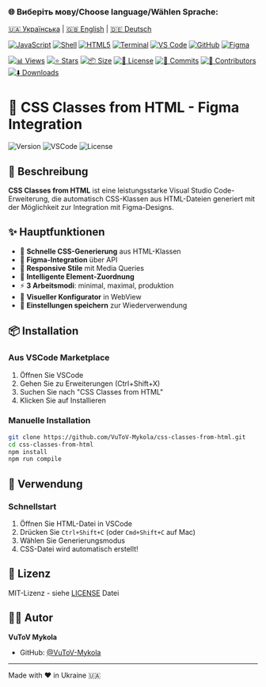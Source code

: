 ### 🌐 Виберіть мову/Choose language/Wählen Sprache:

[🇺🇦 Українська](README.md) | [🇬🇧 English](README.en.md) | [🇩🇪 Deutsch](README.de.md)

<!-- AUTOGEN:STATS -->
[![JavaScript](https://img.shields.io/badge/JavaScript-F7DF1E?style=for-the-badge&logo=javascript&logoColor=black)](https://developer.mozilla.org/en-US/docs/Web/JavaScript) [![Shell](https://img.shields.io/badge/Shell-000000?style=for-the-badge)]() [![HTML5](https://img.shields.io/badge/HTML5-E34F26?style=for-the-badge&logo=html5&logoColor=white)](https://developer.mozilla.org/en-US/docs/Web/HTML) [![Terminal](https://img.shields.io/badge/mac%20terminal-000000?style=for-the-badge&logo=apple&logoColor=white&labelColor=000000)](https://support.apple.com/guide/terminal/welcome/mac) [![VS Code](https://img.shields.io/badge/VS_Code-007ACC?style=for-the-badge&logo=visual-studio-code&logoColor=white)](https://code.visualstudio.com/) [![GitHub](https://img.shields.io/badge/GitHub-181717?style=for-the-badge&logo=github&logoColor=white)](https://github.com/) [![Figma](https://img.shields.io/badge/Figma-F24E1E?style=for-the-badge&logo=figma&logoColor=white)](https://www.figma.com/) 

[![📊 Views](https://img.shields.io/endpoint?url=https://raw.githubusercontent.com/VuToV-Mykola/css-classes-from-html/main/assets/db/visitors-badge.json)](https://github.com/VuToV-Mykola/css-classes-from-html/graphs/traffic)
[![⭐ Stars](https://img.shields.io/endpoint?url=https://raw.githubusercontent.com/VuToV-Mykola/css-classes-from-html/main/assets/db/likes-badge.json)](https://github.com/VuToV-Mykola/css-classes-from-html/actions/workflows/screenshot-and-visitor.yaml)
[![📦 Size](https://img.shields.io/endpoint?url=https://raw.githubusercontent.com/VuToV-Mykola/css-classes-from-html/main/assets/db/repo-size.json)](https://github.com/VuToV-Mykola/css-classes-from-html)
[![📄 License](https://img.shields.io/endpoint?url=https://raw.githubusercontent.com/VuToV-Mykola/css-classes-from-html/main/assets/db/repo-license.json)](https://github.com/VuToV-Mykola/css-classes-from-html/blob/main/LICENSE)
[![📝 Commits](https://img.shields.io/endpoint?url=https://raw.githubusercontent.com/VuToV-Mykola/css-classes-from-html/main/assets/db/commits-badge.json)](https://github.com/VuToV-Mykola/css-classes-from-html/commits)
[![👥 Contributors](https://img.shields.io/endpoint?url=https://raw.githubusercontent.com/VuToV-Mykola/css-classes-from-html/main/assets/db/contributors-badge.json)](https://github.com/VuToV-Mykola/css-classes-from-html/graphs/contributors)
[![⬇️ Downloads](https://img.shields.io/endpoint?url=https://raw.githubusercontent.com/VuToV-Mykola/css-classes-from-html/main/assets/db/downloads-badge.json)](https://github.com/VuToV-Mykola/css-classes-from-html/releases)

<!-- ## 📸 Projekt Screenshot -->
<!-- ![Project Screenshot](./assets/screenshot.png) -->
<!-- END:AUTOGEN -->

# 🎨 CSS Classes from HTML - Figma Integration

![Version](https://img.shields.io/badge/version-2.0.0-blue)
![VSCode](https://img.shields.io/badge/VSCode-^1.85.0-blue)
![License](https://img.shields.io/badge/license-MIT-green)

## 📌 Beschreibung

**CSS Classes from HTML** ist eine leistungsstarke Visual Studio Code-Erweiterung, die automatisch CSS-Klassen aus HTML-Dateien generiert mit der Möglichkeit zur Integration mit Figma-Designs.

## ✨ Hauptfunktionen

- 🚀 **Schnelle CSS-Generierung** aus HTML-Klassen
- 🎨 **Figma-Integration** über API
- 📱 **Responsive Stile** mit Media Queries
- 🎯 **Intelligente Element-Zuordnung**
- ⚡ **3 Arbeitsmodi**: minimal, maximal, produktion
- 🔧 **Visueller Konfigurator** in WebView
- 💾 **Einstellungen speichern** zur Wiederverwendung

## 📦 Installation

### Aus VSCode Marketplace
1. Öffnen Sie VSCode
2. Gehen Sie zu Erweiterungen (Ctrl+Shift+X)
3. Suchen Sie nach "CSS Classes from HTML"
4. Klicken Sie auf Installieren

### Manuelle Installation
```bash
git clone https://github.com/VuToV-Mykola/css-classes-from-html.git
cd css-classes-from-html
npm install
npm run compile
```

## 🚀 Verwendung

### Schnellstart
1. Öffnen Sie HTML-Datei in VSCode
2. Drücken Sie `Ctrl+Shift+C` (oder `Cmd+Shift+C` auf Mac)
3. Wählen Sie Generierungsmodus
4. CSS-Datei wird automatisch erstellt!

## 📝 Lizenz

MIT-Lizenz - siehe [LICENSE](LICENSE) Datei

## 👨‍💻 Autor

**VuToV Mykola**
- GitHub: [@VuToV-Mykola](https://github.com/VuToV-Mykola)

---

Made with ❤️ in Ukraine 🇺🇦
